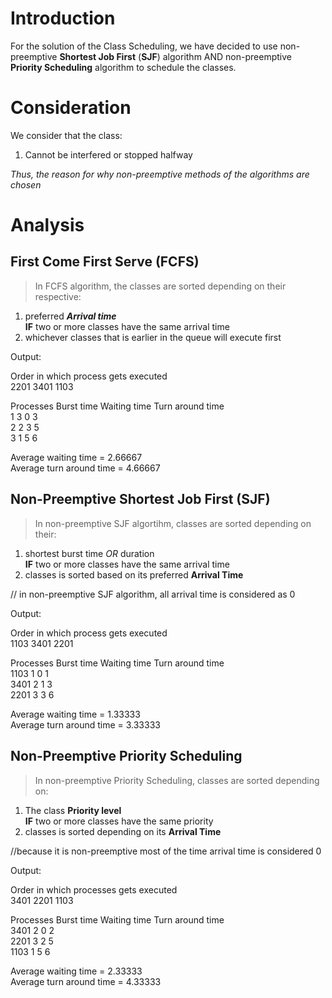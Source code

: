 # Introduction

For the solution of the Class Scheduling, we have decided to use 
non-preemptive **Shortest Job First** (**SJF**) algorithm
AND
non-preemptive **Priority Scheduling** algorithm
to schedule the classes.

# Consideration

We consider that the class:
1.  Cannot be interfered or stopped halfway

_Thus, the reason for why non-preemptive methods of the algorithms are chosen_

# Analysis

## First Come First Serve (FCFS)

 > In FCFS algorithm, the classes are sorted depending on their respective: </br>
 1. preferred ***Arrival time*** </br>
 **IF** two or more classes have the same arrival time </br>
 2. whichever classes that is earlier in the queue will execute first

Output:

Order in which process gets executed </br>
2201    3401    1103

Processes   Burst time   Waiting time   Turn around time </br>
   1            3           0             3 </br>
   2            2           3             5 </br>
   3            1           5             6 </br>
   
Average waiting time = 2.66667 </br>
Average turn around time = 4.66667

## Non-Preemptive Shortest Job First (SJF)

> In non-preemptive SJF algortihm, classes are sorted depending on their:
1. shortest burst time *OR* duration </br>
**IF** two or more classes have the same arrival time </br>
2. classes is sorted based on its preferred **Arrival Time**

// in non-preemptive SJF algorithm, all arrival time is considered as 0

Output:

Order in which process gets executed </br>
1103 3401 2201

Processes  Burst time  Waiting time  Turn around time </br>
 1103           1        0               1 </br>
 3401           2        1               3 </br>
 2201           3        3               6 </br>

Average waiting time = 1.33333 </br>
Average turn around time = 3.33333

## Non-Preemptive Priority Scheduling

> In non-preemptive Priority Scheduling, classes are sorted depending on:
1. The class **Priority level** </br>
**IF** two or more classes have the same priority </br>
2. classes is sorted depending on its **Arrival Time**

//because it is non-preemptive most of the time arrival time is considered 0

Output:

Order in which processes gets executed </br>
3401 2201 1103

Processes   Burst time   Waiting time   Turn around time </br>
   3401         2           0             2 </br>
   2201         3           2             5 </br>
   1103         1           5             6 </br>

Average waiting time = 2.33333 </br>
Average turn around time = 4.33333
